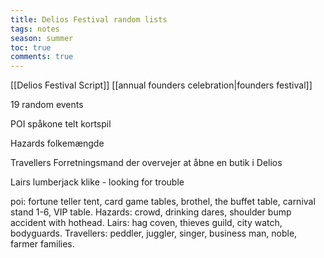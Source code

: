 ---title: Delios Festival random liststags: notesseason: summertoc: truecomments: true---
[[Delios Festival Script]] [[annual founders celebration|founders festival]]

19 random events

POI
spåkone telt
kortspil


Hazards
folkemængde


Travellers
Forretningsmand der overvejer at åbne en butik i Delios


Lairs
lumberjack klike - looking for trouble


poi: fortune teller tent, card game tables, brothel, the buffet table, carnival stand 1-6, VIP table. Hazards: crowd, drinking dares, shoulder bump accident with hothead. Lairs: hag coven, thieves guild, city watch, bodyguards. Travellers: peddler, juggler, singer, business man, noble, farmer families.
